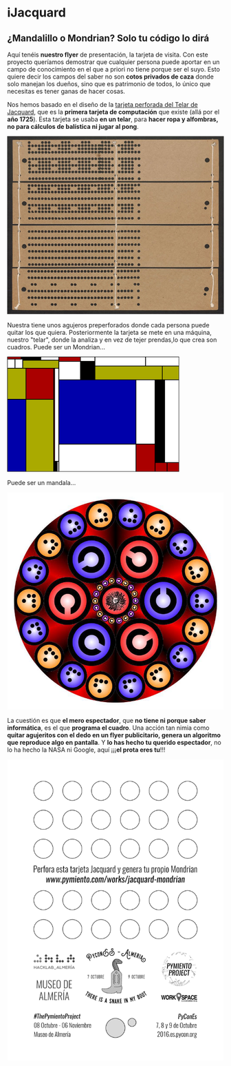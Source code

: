 # iJacquard

## ¿Mandalillo o Mondrian? Solo tu código lo dirá


Aquí tenéis **nuestro flyer** de presentación, la tarjeta de visita. Con este proyecto queríamos demostrar que cualquier persona puede aportar en un campo de conocimiento en el que a priori no tiene porque ser el suyo. Esto quiere decir los campos del saber no son **cotos privados de caza** donde solo manejan los dueños, sino que es patrimonio de todos, lo único que necesitas es tener ganas de hacer cosas.

Nos hemos basado en el diseño de la [tarjeta perforada del Telar de Jacquard](https://es.wikipedia.org/wiki/Telar_de_Jacquard), que es la **primera tarjeta de computación** que existe (allá por el **año 1725**). Esta tarjeta se usaba **en un telar**, para **hacer ropa y alfombras, no para cálculos de balística ni jugar al pong**.

![Tarjeta](card.jpg)

Nuestra tiene unos agujeros preperforados donde cada persona puede quitar los que quiera. Posteriormente la tarjeta se mete en una máquina, nuestro "telar", donde la analiza y en vez de tejer prendas,lo que crea son cuadros. Puede ser un Mondrian...

![Pi Mondrian](PiMondrian.png)

Puede ser un mandala...

![Mandalillo](mandalillo.jpg)

La cuestión es que **el mero espectador**, que **no tiene ni porque saber informática**, es el que **programa el cuadro**. Una acción tan nimia como **quitar agujeritos con el dedo en un flyer publicitario, genera un algoritmo que reproduce algo en pantalla**. Y **lo has hecho tu querido espectador**, no lo ha hecho la NASA ni Google, aquí ¡¡¡**el prota eres tu**!!!

![Tarjeta Pymiento](tarjeta.png)
